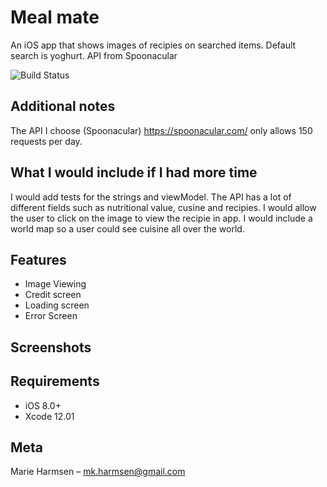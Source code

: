 # Meal mate
An iOS app that shows images of recipies on searched items. Default search is yoghurt.
API from Spoonacular

![Build Status](https://app.bitrise.io/app/650a6f15ffdbf877/status.svg?token=l_mXlLh8QeGUikJJLoSkVg)

## Additional notes
The API I choose (Spoonacular) https://spoonacular.com/ only allows 150 requests per day.


## What I would include if I had more time
I would add tests for the strings and viewModel. 
The API has a lot of different fields such as nutritional value, cusine and recipies. I would allow the user to click on the image to view the recipie in app. I would include a world map so a user could see cuisine all over the world. 

## Features
- Image Viewing
- Credit screen
- Loading screen
- Error Screen

## Screenshots


## Requirements
- iOS 8.0+
- Xcode 12.01

## Meta
Marie Harmsen – mk.harmsen@gmail.com
